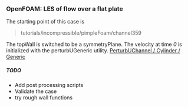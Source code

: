### OpenFOAM: LES of flow over a flat plate

The starting point of this case is 
> tutorials/incompressible/pimpleFoam/channel359

The topWall is switched to be a symmetryPlane. The velocity at time _0_ is initialized with the perturbUGeneric utility.
[PerturbUChannel / Cylinder / Generic](https://github.com/wyldckat/perturbU)

##### TODO
* Add post processing scripts
* Validate the case
* try rough wall functions
